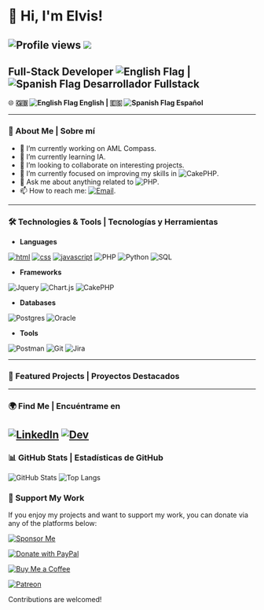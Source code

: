 # 👋 Hi, I'm Elvis!

![Profile views](https://komarev.com/ghpvc/?username=evazquez2025)
![](https://badges.pufler.dev/visits/evazquez2025/evazquez2025?color=black&logo=github&style=flat-square)
---

## Full-Stack Developer ![English Flag](https://flagsapi.com/GB/flat/16.png) | ![Spanish Flag](https://flagsapi.com/ES/flat/16.png) Desarrollador Fullstack

🌐 **🇬🇧 ![English Flag](https://flagcdn.com/16x12/gb.png) English | 🇪🇸 ![Spanish Flag](https://flagcdn.com/16x12/es.png) Español**

---

### 🚀 About Me | Sobre mí

- 🔭 I’m currently working on AML Compass.
- 🌱 I’m currently learning IA.
- 👯 I’m looking to collaborate on interesting projects.
- 🤔 I’m currently focused on improving my skills in ![CakePHP](https://img.shields.io/badge/-cakephp-C92735?style=flat&logo=cakephp&logoColor=white).
- 💬 Ask me about anything related to ![PHP](https://img.shields.io/badge/-Php-396c94?style=flat&logo=Php&logoColor=white).
- 📫 How to reach me: [![Email](https://img.shields.io/badge/-Email-FF6347?style=flat&logo=gmail&logoColor=white)](mailto:evazquez@optimacompass.com).

---

### 🛠️ Technologies & Tools | Tecnologías y Herramientas

- **Languages**

[![html](https://img.shields.io/badge/html-★★★-lightgrey?labelColor=E34F26&logo=HTML5&style=for-the-badge&logoColor=white)](https://www.w3schools.com/html)
[![css](https://img.shields.io/badge/css-★★★-lightgrey?labelColor=1572B6&logo=CSS3&style=for-the-badge&logoColor=white)](https://www.w3schools.com/css)
[![javascript](https://img.shields.io/badge/javascript-★★★-lightgrey?labelColor=F7DF1E&logo=JavaScript&style=for-the-badge&logoColor=black)](https://www.w3schools.com/js)
![PHP](https://img.shields.io/badge/PHP-★★★-lightgrey?labelColor=8993be&style=for-the-badge&logo=php&logoColor=white)
![Python](https://img.shields.io/badge/Python-★★★-lightgrey?labelColor=306998&style=for-the-badge&logo=python&logoColor=white)
![SQL](https://img.shields.io/badge/SQL-★★★-lightgrey?labelColor=00758F&style=for-the-badge&logo=sql&logoColor=white)

- **Frameworks**

![Jquery](https://img.shields.io/badge/Jquery-0769AD?style=for-the-badge&logo=Jquery&logoColor=white)
![Chart.js](https://img.shields.io/badge/Chart.js-fe819d?style=for-the-badge&logo=Chart.js&logoColor=white)
![CakePHP](https://img.shields.io/badge/cakephp-C92735?style=for-the-badge&logo=cakephp&logoColor=white)

- **Databases**

![Postgres](https://img.shields.io/badge/Postgresql-396c94?style=for-the-badge&logo=postgresql&logoColor=white)
![Oracle](https://img.shields.io/badge/Oracle-C74634?style=for-the-badge&logo=oracle&logoColor=white)

- **Tools**

![Postman](https://img.shields.io/badge/Postman-EF5B25?logo=postman&logoColor=white)
![Git](https://img.shields.io/badge/Git-F05032?logo=git&logoColor=white)
![Jira](https://img.shields.io/badge/Jira-0053cd?logo=jira&logoColor=white)

---

### 📌 Featured Projects | Proyectos Destacados



---

### 🌍 Find Me | Encuéntrame en

[![LinkedIn](https://img.shields.io/badge/LinkedIn-0A66C2?logo=linkedin&logoColor=white)](https://linkedin.com)
[![Dev](https://img.shields.io/badge/dev.to-0A0A0A?logo=dev.to&logoColor=white)](https://dev.to/evazquez)
---

### 📊 GitHub Stats | Estadísticas de GitHub

![GitHub Stats](https://github-readme-stats.vercel.app/api?username=evazquez2025&show_icons=true&hide_title=true&count_private=true&hide=prs)
![Top Langs](https://github-readme-stats.vercel.app/api/top-langs/?username=evazquez2025&layout=compact&langs_count=8)

### 🚀 Support My Work

If you enjoy my projects and want to support my work, you can donate via any of the platforms below:

[![Sponsor Me](https://img.shields.io/badge/Sponsor%20Me-%23EA4AAA?style=flat&logo=github&logoColor=white)](https://github.com/sponsors/your-username)

[![Donate with PayPal](https://img.shields.io/badge/Donate-PayPal-00457C?style=flat&logo=paypal&logoColor=white)](https://www.paypal.me/your-username)

[![Buy Me a Coffee](https://img.shields.io/badge/Support%20Me-Ko%20fi-FF5B5B?style=flat&logo=ko-fi&logoColor=white)](https://ko-fi.com/your-username)

[![Patreon](https://img.shields.io/badge/Support%20Me-Patreon-FF424D?style=flat&logo=patreon&logoColor=white)](https://www.patreon.com/your-username)

Contributions are welcomed!
